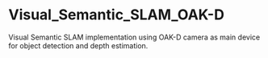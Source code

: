 # Visual_Semantic_SLAM_OAK-D
Visual Semantic SLAM implementation using OAK-D camera as main device for object detection and depth estimation.
